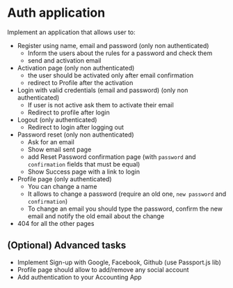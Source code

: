 # Auth application
Implement an application that allows user to:
- Register using name, email and password (only non authenticated)
  - Inform the users about the rules for a password and check them
  - send and activation email
- Activation page (only non authenticated)
  - the user should be activated only after email confirmation
  - redirect to Profile after the activation
- Login with valid credentials (email and password) (only non authenticated)
  - If user is not active ask them to activate their email
  - Redirect to profile after login
- Logout (only authenticated)
  - Redirect to login after logging out
- Password reset (only non authenticated)
  - Ask for an email
  - Show email sent page
  - add Reset Password confirmation page (with `password` and `confirmation` fields that must be equal)
  - Show Success page with a link to login
- Profile page (only authenticated)
  - You can change a name
  - It allows to change a password (require an old one, `new password` and `confirmation`)
  - To change an email you should type the password, confirm the new email and notify the old email about the change
- 404 for all the other pages

## (Optional) Advanced tasks
- Implement Sign-up with Google, Facebook, Github (use Passport.js lib)
- Profile page should allow to add/remove any social account
- Add authentication to your Accounting App

